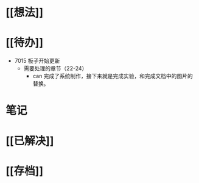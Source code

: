# [[想法]]

# [[待办]]
- 7015 板子开始更新
	- 需要处理的章节（22-24）
		- can 完成了系统制作，接下来就是完成实验，和完成文档中的图片的替换。
# 笔记

# [[已解决]]

# [[存档]]